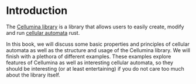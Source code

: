 # Introduction

The [Cellumina library] is a library that allows  users to easily create, modify and run [cellular automata] rust.

[Cellumina library]: https://github.com/Linus-Mussmaecher/cellumina
[cellular automata]: https://en.wikipedia.org/wiki/Cellular_automaton

In this book, we will discuss some basic properties and principles of cellular automata as well as the structure and usage of the Cellumina library. We will finish with a plethora of different examples.
These examples explore features of Cellumina as well as interesting cellular automata, so they should be interesting (or at least entertaining) if you do not care too much about the library itself.
